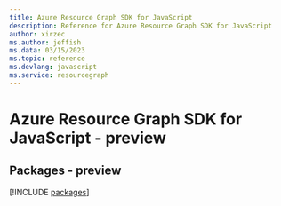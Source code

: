 ```yaml
---
title: Azure Resource Graph SDK for JavaScript
description: Reference for Azure Resource Graph SDK for JavaScript
author: xirzec
ms.author: jeffish
ms.data: 03/15/2023
ms.topic: reference
ms.devlang: javascript
ms.service: resourcegraph
---
```

# Azure Resource Graph SDK for JavaScript - preview
## Packages - preview
[!INCLUDE [packages](resource-graph-index.md)]